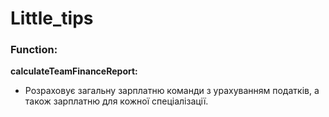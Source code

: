 # Little_tips

### Function:

**calculateTeamFinanceReport:**

- Розраховує загальну зарплатню команди з урахуванням податків, а також зарплатню для кожної спеціалізації.

